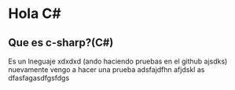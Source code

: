# Hola C#
## Que es c-sharp?(C#)
Es un lneguaje xdxdxd (ando haciendo pruebas en el github ajsdks) nuevamente vengo a hacer una prueba adsfajdfhn afjdskl as dfasfagasdfgsfdgs 
